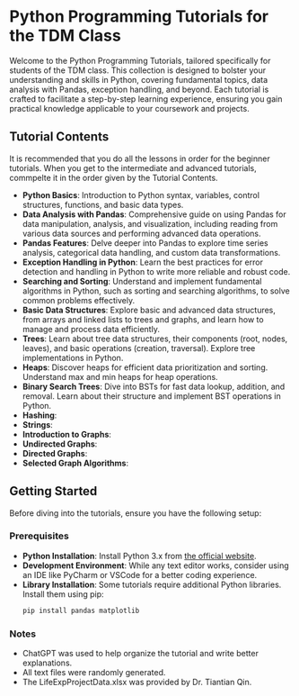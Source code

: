 # Python Programming Tutorials for the TDM Class

Welcome to the Python Programming Tutorials, tailored specifically for students of the TDM class. This collection is designed to bolster your understanding and skills in Python, covering fundamental topics, data analysis with Pandas, exception handling, and beyond. Each tutorial is crafted to facilitate a step-by-step learning experience, ensuring you gain practical knowledge applicable to your coursework and projects.

## Tutorial Contents
It is recommended that you do all the lessons in order for the beginner tutorials.  When you get to the intermediate and advanced tutorials, commpelte it in the order given by the Tutorial Contents.

- **Python Basics**: Introduction to Python syntax, variables, control structures, functions, and basic data types.
- **Data Analysis with Pandas**: Comprehensive guide on using Pandas for data manipulation, analysis, and visualization, including reading from various data sources and performing advanced data operations.
- **Pandas Features**: Delve deeper into Pandas to explore time series analysis, categorical data handling, and custom data transformations.
- **Exception Handling in Python**: Learn the best practices for error detection and handling in Python to write more reliable and robust code.
- **Searching and Sorting**: Understand and implement fundamental algorithms in Python, such as sorting and searching algorithms, to solve common problems effectively.
- **Basic Data Structures**: Explore basic and advanced data structures, from arrays and linked lists to trees and graphs, and learn how to manage and process data efficiently.
- **Trees**: Learn about tree data structures, their components (root, nodes, leaves), and basic operations (creation, traversal). Explore tree implementations in Python.
- **Heaps**: Discover heaps for efficient data prioritization and sorting. Understand max and min heaps for heap operations.
- **Binary Search Trees**: Dive into BSTs for fast data lookup, addition, and removal. Learn about their structure and implement BST operations in Python.
- **Hashing**:
- **Strings**:
- **Introduction to Graphs**:
- **Undirected Graphs**:
- **Directed Graphs**:
- **Selected Graph Algorithms**:

## Getting Started

Before diving into the tutorials, ensure you have the following setup:

### Prerequisites

- **Python Installation**: Install Python 3.x from [the official website](https://www.python.org/downloads/).
- **Development Environment**: While any text editor works, consider using an IDE like PyCharm or VSCode for a better coding experience.
- **Library Installation**: Some tutorials require additional Python libraries. Install them using pip:
  ```bash
  pip install pandas matplotlib


### Notes
- ChatGPT was used to help organize the tutorial and write better explanations.
- All text files were randomly generated.
- The LifeExpProjectData.xlsx was provided by Dr. Tiantian Qin.
